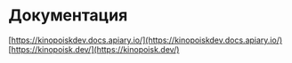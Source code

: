 # Документация

[https://kinopoiskdev.docs.apiary.io/](https://kinopoiskdev.docs.apiary.io/)
[https://kinopoisk.dev/](https://kinopoisk.dev/)
